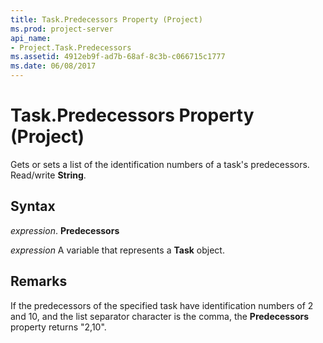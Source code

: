 ```yaml
---
title: Task.Predecessors Property (Project)
ms.prod: project-server
api_name:
- Project.Task.Predecessors
ms.assetid: 4912eb9f-ad7b-68af-8c3b-c066715c1777
ms.date: 06/08/2017
---
```



# Task.Predecessors Property (Project)

Gets or sets a list of the identification numbers of a task's predecessors. Read/write  **String**.


## Syntax

 _expression_. **Predecessors**

 _expression_ A variable that represents a **Task** object.


## Remarks

If the predecessors of the specified task have identification numbers of 2 and 10, and the list separator character is the comma, the  **Predecessors** property returns "2,10".



